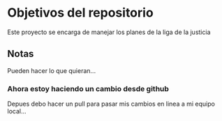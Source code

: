 # Objetivos del repositorio

Este proyecto se encarga de manejar los planes de la liga de la justicia


## Notas
Pueden hacer lo que quieran...

### Ahora estoy haciendo un cambio desde github

Depues debo hacer un pull para pasar mis cambios en linea a mi equipo local...

